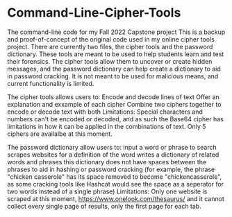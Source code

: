# Command-Line-Cipher-Tools
The command-line code for my Fall 2022 Capstone project
This is a backup and proof-of-concept of the original code used in my online cipher tools project.
There are currently two files, the cipher tools and the password dictionary. These tools are meant to be used to help students learn and test their forensics. The cipher tools allow them to uncover or create hidden messages, and the password dictionary can help create a dictionary to aid in password cracking. It is not meant to be used for malicious means, and current functionality is limited.

The cipher tools allows users to:
  Encode and decode lines of text
  Offer an explanation and exxample of each cipher
  Combine two ciphers together to encode or decode text with both
Limitations: Special characters and numbers can't be encoded or decoded, and as such the Base64 cipher has limitations in how it can be applied in the combinations of text. Only 5 ciphers are availalbe at this moment.

 The password dictionary allow users to:
  input a word or phrase to search
  scrapes websites for a definition of the word 
  writes a dictionary of related words and phrases 
  this dictionary does not have spaces between the phrases to aid in hashing or password cracking 
    (for example, the phrase "chicken casserole" has its space removed to become "chickencasserole", as some cracking tools like Hashcat would see the space as a seperator for two words instead of a single phrase)
Limitations: Only one website is scraped at this moment, https://www.onelook.com/thesaurus/ and it cannot collect every single page of results, only the first page for each tab. 
